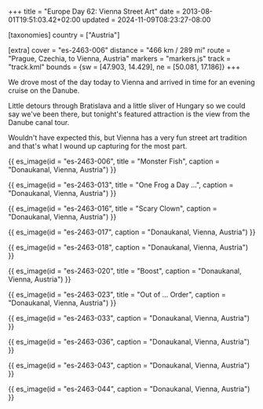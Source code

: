 +++
title = "Europe Day 62: Vienna Street Art"
date = 2013-08-01T19:51:03.42+02:00
updated = 2024-11-09T08:23:27-08:00

[taxonomies]
country = ["Austria"]

[extra]
cover = "es-2463-006"
distance = "466 km / 289 mi"
route = "Prague, Czechia, to Vienna, Austria"
markers = "markers.js"
track = "track.kml"
bounds = {sw = [47.903, 14.429], ne = [50.081, 17.186]}
+++

We drove most of the day today to Vienna and arrived in time for an evening cruise on the Danube.

<!-- more -->

Little detours through Bratislava and a little sliver of Hungary so we could say we've been there, but tonight's featured attraction is the view from the Danube canal tour.

Wouldn't have expected this, but Vienna has a very fun street art tradition and that's what I wound up capturing for the most part.

{{ es_image(id = "es-2463-006", title = "Monster Fish", caption = "Donaukanal, Vienna, Austria") }}

{{ es_image(id = "es-2463-013", title = "One Frog a Day …", caption = "Donaukanal, Vienna, Austria") }}

{{ es_image(id = "es-2463-016", title = "Scary Clown", caption = "Donaukanal, Vienna, Austria") }}

{{ es_image(id = "es-2463-017", caption = "Donaukanal, Vienna, Austria") }}

{{ es_image(id = "es-2463-018", caption = "Donaukanal, Vienna, Austria") }}

{{ es_image(id = "es-2463-020", title = "Boost", caption = "Donaukanal, Vienna, Austria") }}

{{ es_image(id = "es-2463-023", title = "Out of … Order", caption = "Donaukanal, Vienna, Austria") }}

{{ es_image(id = "es-2463-033", caption = "Donaukanal, Vienna, Austria") }}

{{ es_image(id = "es-2463-036", caption = "Donaukanal, Vienna, Austria") }}

{{ es_image(id = "es-2463-043", caption = "Donaukanal, Vienna, Austria") }}

{{ es_image(id = "es-2463-044", caption = "Donaukanal, Vienna, Austria") }}
